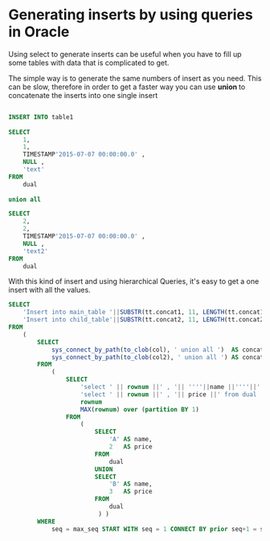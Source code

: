 # Generating  inserts  by using  queries in Oracle

Using select to  generate  inserts can be useful  when you have to  fill up  some tables with  data that is complicated to get.

The simple way  is  to generate     the same numbers of insert as  you need. This can be slow, therefore  in order to  get a  faster way  you can use    <b>union </b> to  concatenate  the inserts into one single insert 
```sql

INSERT INTO table1
    
SELECT
    1,
    1,
    TIMESTAMP'2015-07-07 00:00:00.0' ,
    NULL ,
    'text'
FROM
    dual
    
union all    

SELECT
    2,
    2,
    TIMESTAMP'2015-07-07 00:00:00.0' ,
    NULL ,
    'text2'
FROM
    dual
```

With this kind of insert and  using   hierarchical Queries, it's easy  to get  a  one insert  with all  the values.

```sql
SELECT
    'Insert into main_table '||SUBSTR(tt.concat1, 11, LENGTH(tt.concat1))||' ; ' AS  "insert  main table",
    'Insert into child_table'||SUBSTR(tt.concat2, 11, LENGTH(tt.concat2))||' ; ' AS  "insert  child table"
FROM
    (
        SELECT
            sys_connect_by_path(to_clob(col), ' union all ')  AS concat1,
            sys_connect_by_path(to_clob(col2), ' union all ') AS concat2
        FROM
            (
                SELECT
                    'select ' || rownum ||' , '|| ''''||name ||''''||' , 1 from dual ' AS col,
                    'select ' || rownum ||' , '|| price ||' from dual '                AS col2,
                    rownum                                                             AS seq,
                    MAX(rownum) over (partition BY 1)                                  AS max_seq
                FROM
                    (
                        SELECT
                            'A' AS name,
                            2   AS price
                        FROM
                            dual
                        UNION
                        SELECT
                            'B' AS name,
                            3   AS price
                        FROM
                            dual
                         ) )
        WHERE
            seq = max_seq START WITH seq = 1 CONNECT BY prior seq+1 = seq ) tt
```


